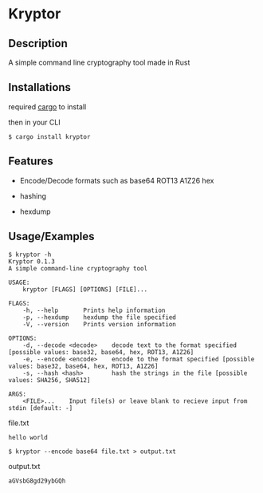 
# Kryptor

## Description

A simple command line cryptography tool made in Rust




## Installations

required [cargo](https://www.rust-lang.org/tools/install) to install

then in your CLI
```
$ cargo install kryptor
```


## Features

- Encode/Decode formats such as base64 ROT13 A1Z26 hex

- hashing

- hexdump


## Usage/Examples

```
$ kryptor -h       
Kryptor 0.1.3
A simple command-line cryptography tool

USAGE:
    kryptor [FLAGS] [OPTIONS] [FILE]...

FLAGS:
    -h, --help       Prints help information
    -p, --hexdump    hexdump the file specified
    -V, --version    Prints version information

OPTIONS:
    -d, --decode <decode>    decode text to the format specified [possible values: base32, base64, hex, ROT13, A1Z26]
    -e, --encode <encode>    encode to the format specified [possible values: base32, base64, hex, ROT13, A1Z26]
    -s, --hash <hash>        hash the strings in the file [possible values: SHA256, SHA512]

ARGS:
    <FILE>...    Input file(s) or leave blank to recieve input from stdin [default: -]
```

file.txt

`hello world`

```
$ kryptor --encode base64 file.txt > output.txt
```

output.txt

`aGVsbG8gd29ybGQh`
